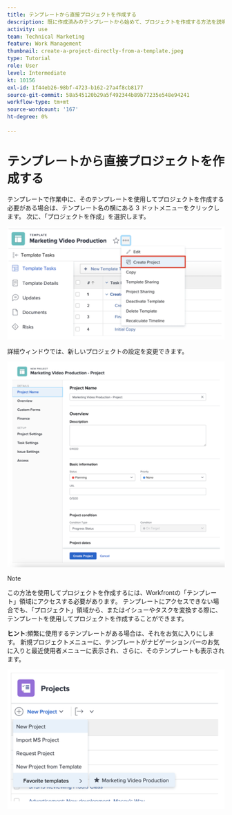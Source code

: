 ```yaml
---
title: テンプレートから直接プロジェクトを作成する
description: 既に作成済みのテンプレートから始めて、プロジェクトを作成する方法を説明します。
activity: use
team: Technical Marketing
feature: Work Management
thumbnail: create-a-project-directly-from-a-template.jpeg
type: Tutorial
role: User
level: Intermediate
kt: 10156
exl-id: 1f44eb26-98bf-4723-b162-27a4f8cb8177
source-git-commit: 58a545120b29a5f492344b89b77235e548e94241
workflow-type: tm+mt
source-wordcount: '167'
ht-degree: 0%

---
```


# テンプレートから直接プロジェクトを作成する

テンプレートで作業中に、そのテンプレートを使用してプロジェクトを作成する必要がある場合は、テンプレート名の横にある 3 ドットメニューをクリックします。 次に、「プロジェクトを作成」を選択します。

![メニューの「プロジェクトを作成」オプション](assets/direct-template-01.png)

詳細ウィンドウでは、新しいプロジェクトの設定を変更できます。

![プロジェクト作成ページ](assets/direct-template-02.png)

>[!NOTE]
>
>この方法を使用してプロジェクトを作成するには、Workfrontの「テンプレート」領域にアクセスする必要があります。 テンプレートにアクセスできない場合でも、「プロジェクト」領域から、またはイシューやタスクを変換する際に、テンプレートを使用してプロジェクトを作成することができます。

**ヒント**:頻繁に使用するテンプレートがある場合は、それをお気に入りにします。 新規プロジェクトメニューに、テンプレートがナビゲーションバーのお気に入りと最近使用者メニューに表示され、さらに、そのテンプレートも表示されます。

![新しいプロジェクトのお気に入りのテンプレート](assets/direct-template-03.png)
